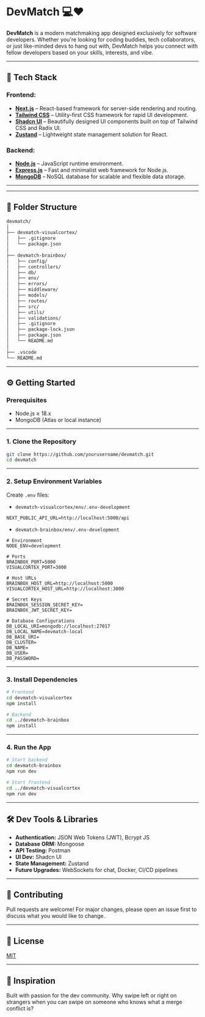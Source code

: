 # DevMatch 💻❤️

**DevMatch** is a modern matchmaking app designed exclusively for software developers. Whether you're looking for coding buddies, tech collaborators, or just like-minded devs to hang out with, DevMatch helps you connect with fellow developers based on your skills, interests, and vibe.

---

## 🚀 Tech Stack

### Frontend:

- **[Next.js](https://nextjs.org/)** – React-based framework for server-side rendering and routing.
- **[Tailwind CSS](https://tailwindcss.com/)** – Utility-first CSS framework for rapid UI development.
- **[Shadcn UI](https://ui.shadcn.com/)** – Beautifully designed UI components built on top of Tailwind CSS and Radix UI.
- **[Zustand](https://github.com/pmndrs/zustand)** – Lightweight state management solution for React.

### Backend:

- **[Node.js](https://nodejs.org/)** – JavaScript runtime environment.
- **[Express.js](https://expressjs.com/)** – Fast and minimalist web framework for Node.js.
- **[MongoDB](https://www.mongodb.com/)** – NoSQL database for scalable and flexible data storage.

---

<!-- ## 🔥 Features (Planned & In Progress)

- [ ] User registration & login
- [ ] Developer profile creation
- [ ] Swipe-based match interface
- [ ] Skill-based match suggestions
- [ ] In-app messaging between matched users
- [ ] Real-time notifications
- [ ] Block/report functionality
- [ ] Profile visibility controls
- [ ] GitHub/LinkedIn integration (future)
- [ ] Admin dashboard for moderation (future) -->

---

## 📁 Folder Structure

```bash
devmatch/
│
├── devmatch-visualcortex/
│   ├── .gitignore
│   └── package.json
│
├── devmatch-brainbox/
│   ├── config/
│   ├── controllers/
│   ├── db/
│   ├── env/
│   ├── errors/
│   ├── middleware/
│   ├── models/
│   ├── routes/
│   ├── src/
│   ├── utils/
│   ├── validations/
│   ├── .gitignore
│   ├── package-lock.json
│   ├── package.json
│   └── README.md
│
├── .vscode
└── README.md
```

---

## ⚙️ Getting Started

### Prerequisites

- Node.js ≥ 18.x
- MongoDB (Atlas or local instance)

---

### 1. Clone the Repository

```bash
git clone https://github.com/yourusername/devmatch.git
cd devmatch
```

---

### 2. Setup Environment Variables

Create `.env` files:

- `devmatch-visualcortex/env/.env-development`

```env
NEXT_PUBLIC_API_URL=http://localhost:5000/api
```

- `devmatch-brainbox/env/.env-development`

```env
# Environment
NODE_ENV=development

# Ports
BRAINBOX_PORT=5000
VISUALCORTEX_PORT=3000

# Host URLs
BRAINBOX_HOST_URL=http://localhost:5000
VISUALCORTEX_HOST_URL=http://localhost:3000

# Secret Keys
BRAINBOX_SESSION_SECRET_KEY=
BRAINBOX_JWT_SECRET_KEY=

# Database Configurations
DB_LOCAL_URI=mongodb://localhost:27017
DB_LOCAL_NAME=devmatch-local
DB_BASE_URI=
DB_CLUSTER=
DB_NAME=
DB_USER=
DB_PASSWORD=
```

---

### 3. Install Dependencies

```bash
# Frontend
cd devmatch-visualcortex
npm install

# Backend
cd ../devmatch-brainbox
npm install
```

---

### 4. Run the App

```bash
# Start backend
cd devmatch-brainbox
npm run dev

# Start frontend
cd ../devmatch-visualcortex
npm run dev
```

---

## 🛠️ Dev Tools & Libraries

- **Authentication:** JSON Web Tokens (JWT), Bcrypt JS
- **Database ORM:** Mongoose
- **API Testing:** Postman
- **UI Dev:** Shadcn UI
- **State Management:** Zustand
- **Future Upgrades:** WebSockets for chat, Docker, CI/CD pipelines

---

## 🤝 Contributing

Pull requests are welcome! For major changes, please open an issue first to discuss what you would like to change.

---

## 📄 License

[MIT](LICENSE)

---

## 🧠 Inspiration

Built with passion for the dev community. Why swipe left or right on strangers when you can swipe on someone who knows what a merge conflict is?

